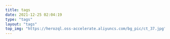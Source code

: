 ```yaml
---
title: tags
date: 2021-12-25 02:04:19
type: "tags"
layout: "tags"
top_img: "https://herozql.oss-accelerate.aliyuncs.com/bg_pic/ct_37.jpg"
---
```


